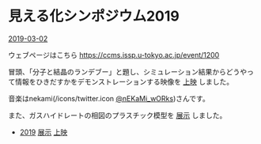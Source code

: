 # 見える化シンポジウム2019

[2019-03-02](2019-03-02.md)

ウェブページはこちら https://ccms.issp.u-tokyo.ac.jp/event/1200

冒頭、「分子と結晶のランデブー」と題し、シミュレーション結果からどうやって情報をひきだすかをデモンストレーションする映像を [上映](上映.md) しました。

音楽はnekami(/icons/twitter.icon [@nEKaMi_wORks](https://twitter.com/nEKaMi_wORks))さんです。

[](https://youtu.be/rSMkwyhxbXg)



また、ガスハイドレートの相図のプラスチック模型を [展示](展示.md) しました。






* [2019](2019.md) [展示](展示.md) [上映](上映.md)



